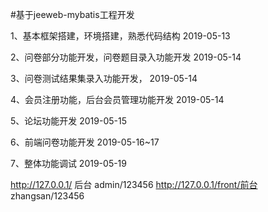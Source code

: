 #基于jeeweb-mybatis工程开发

1、基本框架搭建，环境搭建，熟悉代码结构 2019-05-13

2、问卷部分功能开发，问卷题目录入功能开发 2019-05-14

3、问卷测试结果集录入功能开发， 2019-05-14

4、会员注册功能，后台会员管理功能开发 2019-05-14

5、论坛功能开发 2019-05-15

6、前端问卷功能开发 2019-05-16~17

7、整体功能调试 2019-05-19

http://127.0.0.1/   后台    admin/123456
http://127.0.0.1/front/前台  zhangsan/123456
